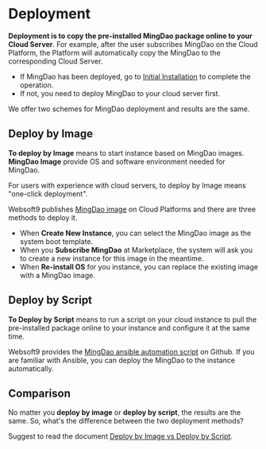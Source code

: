 # Deployment

**Deployment is to copy the pre-installed MingDao package online to your Cloud Server**. For example, after the user subscribes MingDao on the Cloud Platform, the Platform will automatically copy the MingDao to the corresponding Cloud Server.

- If MingDao has been deployed, go to [Initial Installation](/stack-installation.md) to complete the operation.
- If not, you need to deploy MingDao to your cloud server first.

We offer two schemes for MingDao deployment and results are the same.

## Deploy by Image

**To deploy by Image** means to start instance based on MingDao images. **MingDao Image** provide OS and software environment needed for MingDao.

For users with experience with cloud servers, to deploy by Image means "one-click deployment".

Websoft9 publishes [MingDao image](https://apps.websoft9.com/mingdao) on Cloud Platforms and there are three methods to deploy it.

* When **Create New Instance**, you can select the MingDao image as the system boot template.
* When you **Subscribe MingDao** at Marketplace, the system will ask you to create a new instance for this image in the meantime.
* When **Re-install OS** for you instance, you can replace the existing image with a MingDao image.

## Deploy by Script

**To Deploy by Script** means to run a script on your cloud instance to pull the pre-installed package online to your instance and configure it at the same time.

Websoft9 provides the [MingDao ansible automation script](https://github.com/Websoft9/ansible-mingdao) on Github. If you are familiar with Ansible, you can deploy the MingDao to the instance automatically.

## Comparison

No matter you **deploy by image** or **deploy by script**, the results are the same. So, what's the difference between the two deployment methods?

Suggest to read the document [Deploy by Image vs Deploy by Script](https://support.websoft9.com/docs/faq/bz-product.html#deployment-comparison).

